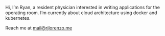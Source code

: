 Hi, I’m Ryan, a resident physician interested in writing applications for the operating room. 
I’m currently about cloud architecture using docker and kubernetes. 

Reach me at mail@rjlorenzo.me

<!---
rjlorenzo/rjlorenzo is a ✨ special ✨ repository because its `README.md` (this file) appears on your GitHub profile.
You can click the Preview link to take a look at your changes.
--->
